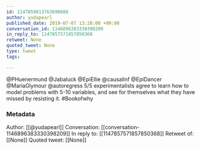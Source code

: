 ```yaml
---
id: 1147859813763698688
author: yudapearl
published_date: 2019-07-07 13:28:00 +00:00
conversation_id: 1146896383330398209
in_reply_to: 1147857571857850368
retweet: None
quoted_tweet: None
type: tweet
tags:

---
```


@PHuenermund @Jabaluck @EpiEllie @causalinf @EpiDancer @MariaGlymour @autoregress 5/5 experimentalists agree to learn how to model problems with 5-10 variables, and see for themselves what they have missed by resisting it. #Bookofwhy

### Metadata

Author: [[@yudapearl]]
Conversation: [[conversation-1146896383330398209]]
In reply to: [[1147857571857850368]]
Retweet of: [[None]]
Quoted tweet: [[None]]
